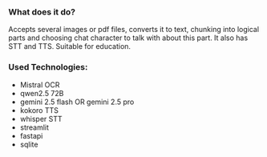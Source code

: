 ### What does it do?

Accepts several images or pdf files, converts it to text, chunking into logical parts and choosing chat character to talk with about this part. It also has STT and TTS. Suitable for education.

### Used Technologies:
- Mistral OCR
- qwen2.5 72B
- gemini 2.5 flash OR gemini 2.5 pro
- kokoro TTS
- whisper STT
- streamlit
- fastapi
- sqlite